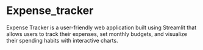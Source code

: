 # Expense_tracker
Expense Tracker is a user-friendly web application built using Streamlit that allows users to track their expenses, set monthly budgets, and visualize their spending habits with interactive charts.
